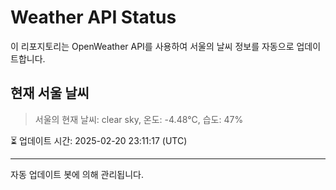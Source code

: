 
# Weather API Status

이 리포지토리는 OpenWeather API를 사용하여 서울의 날씨 정보를 자동으로 업데이트합니다.

## 현재 서울 날씨
> 서울의 현재 날씨: clear sky, 온도: -4.48°C, 습도: 47%

⏳ 업데이트 시간: 2025-02-20 23:11:17 (UTC)

---
자동 업데이트 봇에 의해 관리됩니다.
